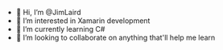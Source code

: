 - 👋 Hi, I’m @JimLaird
- 👀 I’m interested in Xamarin development
- 🌱 I’m currently learning C#
- 💞️ I’m looking to collaborate on anything that'll help me learn

<!---
JimLaird/JimLaird is a ✨ special ✨ repository because its `README.md` (this file) appears on your GitHub profile.
You can click the Preview link to take a look at your changes.
--->

